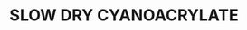 ---
layout: product
title: "SLOW DRY CYANOACRYLATE"
price: "1100" 
desc: "N/A"
img_path: "/assets/img/A.MIG-8013.jpg"
brand: "AMMO"
available: true
special_offer: false
new: true
soon: false
cat: "070000"
subcat: "070100"
subsubcat: "070104"
sifra: "A.MIG-8013"
popular: true
---